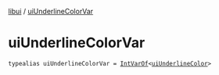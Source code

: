 [libui](index.md) / [uiUnderlineColorVar](./ui-underline-color-var.md)

# uiUnderlineColorVar

`typealias uiUnderlineColorVar = `[`IntVarOf`](../kotlinx.cinterop/-int-var-of/index.md)`<`[`uiUnderlineColor`](ui-underline-color.md)`>`